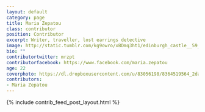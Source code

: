 ```yaml
---
layout: default
category: page
title: Maria Zepatou
class: contributor
position: Contributor
excerpt: Writer, traveller, lost earrings detective
image: http://static.tumblr.com/kg9owro/xBDmq3ht1/edinburgh_castle__59___1_.jpg
bio: ""
contributortwitter: mrzpt
contributorfacebook: https://www.facebook.com/maria.zepatou
age: 22
coverphoto: https://dl.dropboxusercontent.com/u/83056198/8364519564_2da976f8d1_z.jpg
contributors: 
- Maria Zepatou
---
```

{% include contrib_feed_post_layout.html %}

